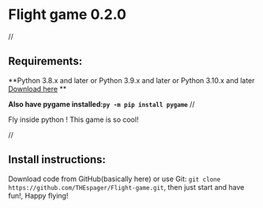 # Flight game 0.2.0

//


## Requirements:
**Python 3.8.x and later or Python 3.9.x and later or Python 3.10.x and later
[Download here](https://www.python.org/downloads/)
**

**Also have pygame installed:`py -m pip install pygame`**
//

Fly inside python !
This game is so cool!


//

## Install instructions:

Download code from GitHub(basically here) or use Git: `git clone https://github.com/THEspager/Flight-game.git`, then just start and have fun!, Happy flying!
